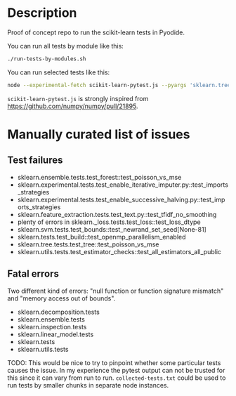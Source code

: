 # Description

Proof of concept repo to run the scikit-learn tests in Pyodide.

You can run all tests by module like this:
```bash
./run-tests-by-modules.sh
```

You can run selected tests like this:
```bash
node --experimental-fetch scikit-learn-pytest.js --pyargs 'sklearn.tree'
```

`scikit-learn-pytest.js` is strongly inspired from
https://github.com/numpy/numpy/pull/21895.

# Manually curated list of issues

## Test failures

- sklearn.ensemble.tests.test_forest::test_poisson_vs_mse
- sklearn.experimental.tests.test_enable_iterative_imputer.py::test_imports_strategies
- sklearn.experimental.tests.test_enable_successive_halving.py::test_imports_strategies
- sklearn.feature_extraction.tests.test_text.py::test_tfidf_no_smoothing
- plenty of errors in sklearn._loss.tests.test_loss::test_loss_dtype
- sklearn.svm.tests.test_bounds::test_newrand_set_seed[None-81]
- sklearn.tests.test_build::test_openmp_parallelism_enabled
- sklearn.tree.tests.test_tree::test_poisson_vs_mse
- sklearn.utils.tests.test_estimator_checks::test_all_estimators_all_public

## Fatal errors

Two different kind of errors: "null function or function signature mismatch"
and "memory access out of bounds".

- sklearn.decomposition.tests
- sklearn.ensemble.tests
- sklearn.inspection.tests
- sklearn.linear_model.tests
- sklearn.tests
- sklearn.utils.tests

TODO: This would be nice to try to pinpoint whether some particular tests
causes the issue. In my experience the pytest output can not be trusted for
this since it can vary from run to run. `collected-tests.txt` could be used to
run tests by smaller chunks in separate node instances.

